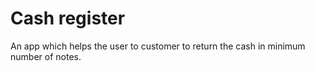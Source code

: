# Cash register
 An app which helps the user to customer to return the cash in minimum number of notes.
